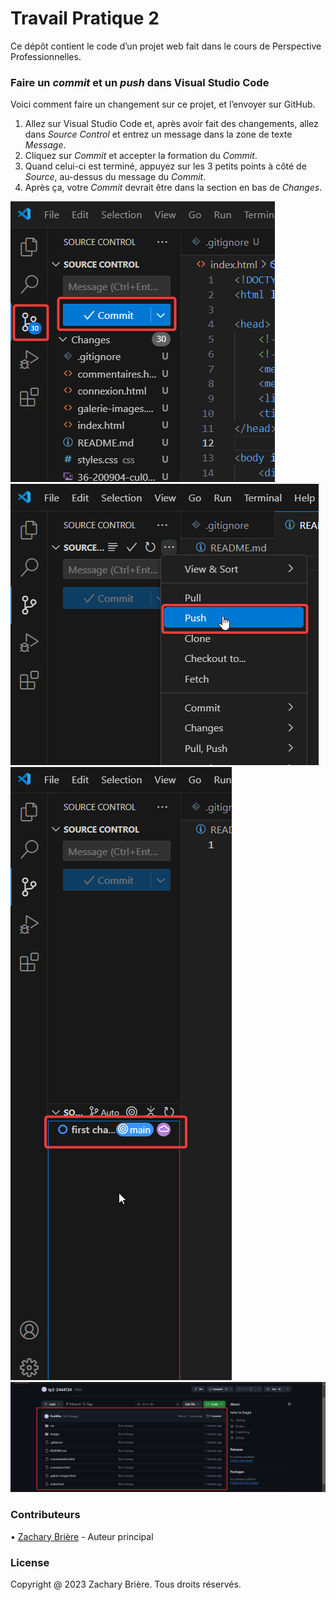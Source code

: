 # Travail Pratique 2

Ce dépôt contient le code d’un projet web fait dans le cours de Perspective Professionnelles.  

### Faire un *commit* et un *push* dans Visual Studio Code

Voici comment faire un changement sur ce projet, et l’envoyer sur GitHub.  

1. Allez sur Visual Studio Code et, après avoir fait des changements, allez dans *Source Control* et entrez un message dans la zone de texte *Message*.
2. Cliquez sur *Commit* et accepter la formation du *Commit*.
3. Quand celui-ci est terminé, appuyez sur les 3 petits points à côté de *Source*, au-dessus du message du *Commit*.
4. Après ça, votre *Commit* devrait être dans la section en bas de *Changes*.

![Pers1](/images/Pers1.png)  
![Pers2](/images/pers2.png)  
![Pers3](/images/pers3.png)  
![Pers4](/images/pers4.png)  

### Contributeurs  

• [Zachary Brière](https://github.com/FireWhic) - Auteur principal  

### License  

Copyright @ 2023 Zachary Brière. Tous droits réservés.
